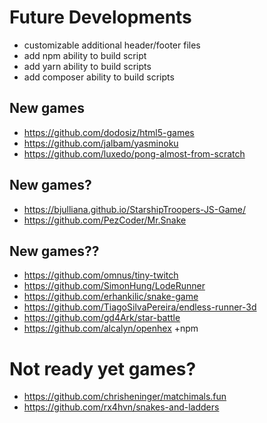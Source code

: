 # Future Developments

* customizable additional header/footer files
* add npm ability to build script
* add yarn ability to build scripts
* add composer ability to build scripts

## New games

* https://github.com/dodosiz/html5-games
* https://github.com/jalbam/yasminoku
* https://github.com/luxedo/pong-almost-from-scratch

## New games?

* https://bjulliana.github.io/StarshipTroopers-JS-Game/
* https://github.com/PezCoder/Mr.Snake

## New games??

* https://github.com/omnus/tiny-twitch
* https://github.com/SimonHung/LodeRunner
* https://github.com/erhankilic/snake-game
* https://github.com/TiagoSilvaPereira/endless-runner-3d
* https://github.com/gd4Ark/star-battle
* https://github.com/alcalyn/openhex +npm

# Not ready yet games?

* https://github.com/chrisheninger/matchimals.fun
* https://github.com/rx4hvn/snakes-and-ladders